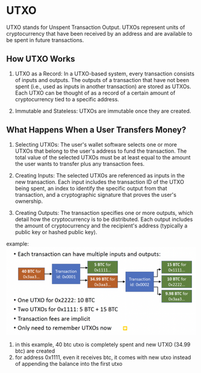 # UTXO

UTXO stands for Unspent Transaction Output. UTXOs represent units of cryptocurrency that have been received by an address and are available to be spent in future transactions.

## How UTXO Works

1. UTXO as a Record: In a UTXO-based system, every transaction consists of inputs and outputs. The outputs of a transaction that have not been spent (i.e., used as inputs in another transaction) are stored as UTXOs. Each UTXO can be thought of as a record of a certain amount of cryptocurrency tied to a specific address.

2. Immutable and Stateless: UTXOs are immutable once they are created.

## What Happens When a User Transfers Money?

1. Selecting UTXOs: The user's wallet software selects one or more UTXOs that belong to the user's address to fund the transaction. The total value of the selected UTXOs must be at least equal to the amount the user wants to transfer plus any transaction fees.

2. Creating Inputs: The selected UTXOs are referenced as inputs in the new transaction. Each input includes the transaction ID of the UTXO being spent, an index to identify the specific output from that transaction, and a cryptographic signature that proves the user's ownership.

3. Creating Outputs: The transaction specifies one or more outputs, which detail how the cryptocurrency is to be distributed. Each output includes the amount of cryptocurrency and the recipient's address (typically a public key or hashed public key).

example:
<img src="diagrams/utxo.png"/>

1. in this example, 40 btc utxo is completely spent and new UTXO (34.99 btc) are created
2. for address 0x1111, even it receives btc, it comes with new utxo instead of appending the balance into the first utxo
